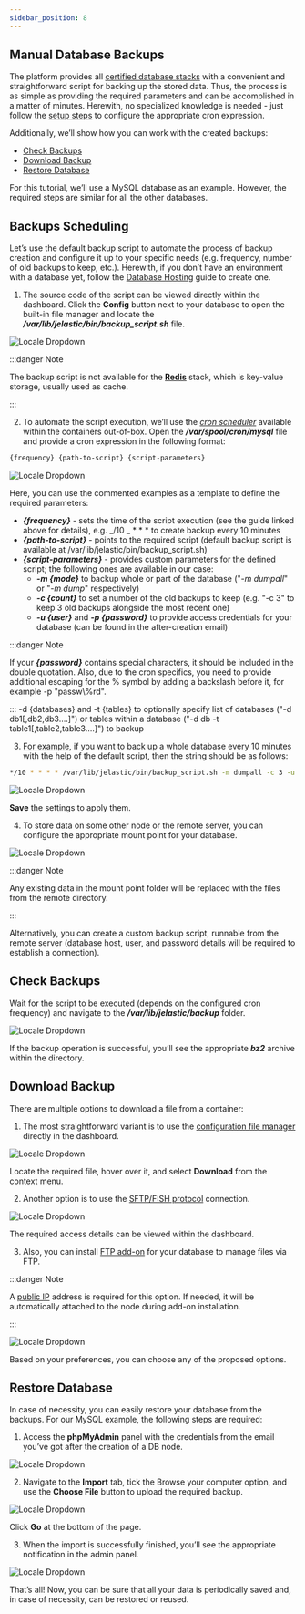 ```yaml
---
sidebar_position: 8
---
```


## Manual Database Backups

The platform provides all [certified database stacks](https://cloudmydc.com/) with a convenient and straightforward script for backing up the stored data. Thus, the process is as simple as providing the required parameters and can be accomplished in a matter of minutes. Herewith, no specialized knowledge is needed - just follow the [setup steps](https://cloudmydc.com/) to configure the appropriate cron expression.

Additionally, we’ll show how you can work with the created backups:

- [Check Backups](https://cloudmydc.com/)
- [Download Backup](https://cloudmydc.com/)
- [Restore Database](https://cloudmydc.com/)

For this tutorial, we’ll use a MySQL database as an example. However, the required steps are similar for all the other databases.

## Backups Scheduling

Let’s use the default backup script to automate the process of backup creation and configure it up to your specific needs (e.g. frequency, number of old backups to keep, etc.). Herewith, if you don’t have an environment with a database yet, follow the [Database Hosting](https://cloudmydc.com/) guide to create one.

1. The source code of the script can be viewed directly within the dashboard. Click the **Config** button next to your database to open the built-in file manager and locate the **_/var/lib/jelastic/bin/backup_script.sh_** file.

<div style={{
    display:'flex',
    justifyContent: 'center',
    margin: '0 0 1rem 0'
}}>

![Locale Dropdown](./img/ManualDatabaseBackups/01-database-backup-script.png)

</div>

:::danger Note

The backup script is not available for the **[Redis](https://cloudmydc.com/)** stack, which is key-value storage, usually used as cache.

:::

2. To automate the script execution, we’ll use the _[cron scheduler](https://cloudmydc.com/)_ available within the containers out-of-box. Open the **_/var/spool/cron/mysql_** file and provide a cron expression in the following format:

```bash
{frequency} {path-to-script} {script-parameters}
```

<div style={{
    display:'flex',
    justifyContent: 'center',
    margin: '0 0 1rem 0'
}}>

![Locale Dropdown](./img/ManualDatabaseBackups/02-database-cron-config-file.png)

</div>

Here, you can use the commented examples as a template to define the required parameters:

- **_{frequency}_** - sets the time of the script execution (see the guide linked above for details), e.g. _/10 _ \* \* \* to create backup every 10 minutes
- **_{path-to-script}_** - points to the required script (default backup script is available at /var/lib/jelastic/bin/backup_script.sh)
- **_{script-parameters}_** - provides custom parameters for the defined script; the following ones are available in our case:
  - **_-m {mode}_** to backup whole or part of the database ("_-m dumpall_" or "_-m dump_" respectively)
  - **_-c {count}_** to set a number of the old backups to keep (e.g. "-c 3" to keep 3 old backups alongside the most recent one)
  - **_-u {user}_** and **_-p {password}_** to provide access credentials for your database (can be found in the after-creation email)

:::danger Note

If your **_{password}_** contains special characters, it should be included in the double quotation. Also, due to the cron specifics, you need to provide additional escaping for the % symbol by adding a backslash before it, for example -p "passw\\%rd".

:::
-d {databases} and -t {tables} to optionally specify list of databases ("-d db1[,db2,db3….]") or tables within a database ("-d db -t table1[,table2,table3….]") to backup

3. <u>For example</u>, if you want to back up a whole database every 10 minutes with the help of the default script, then the string should be as follows:

```bash
*/10 * * * * /var/lib/jelastic/bin/backup_script.sh -m dumpall -c 3 -u root -p passw0rd
```

<div style={{
    display:'flex',
    justifyContent: 'center',
    margin: '0 0 1rem 0'
}}>

![Locale Dropdown](./img/ManualDatabaseBackups/03-cron-expression-for-db-backup-script.png)

</div>

**Save** the settings to apply them.

4. To store data on some other node or the remote server, you can configure the appropriate mount point for your database.

<div style={{
    display:'flex',
    justifyContent: 'center',
    margin: '0 0 1rem 0'
}}>

![Locale Dropdown](./img/ManualDatabaseBackups/04-store-backups-on-remote-server.png)

</div>

:::danger Note

Any existing data in the mount point folder will be replaced with the files from the remote directory.

:::

Alternatively, you can create a custom backup script, runnable from the remote server (database host, user, and password details will be required to establish a connection).

## Check Backups

Wait for the script to be executed (depends on the configured cron frequency) and navigate to the **_/var/lib/jelastic/backup_** folder.

<div style={{
    display:'flex',
    justifyContent: 'center',
    margin: '0 0 1rem 0'
}}>

![Locale Dropdown](./img/ManualDatabaseBackups/05-check-database-backup-files.png)

</div>

If the backup operation is successful, you’ll see the appropriate **_bz2_** archive within the directory.

## Download Backup

There are multiple options to download a file from a container:

1. The most straightforward variant is to use the [configuration file manager](http://localhost:3000/docs/ApplicationSetting/Configuration%20File%20Manager) directly in the dashboard.

<div style={{
    display:'flex',
    justifyContent: 'center',
    margin: '0 0 1rem 0'
}}>

![Locale Dropdown](./img/ManualDatabaseBackups/06-download-backups-with-dashboard.png)

</div>

Locate the required file, hover over it, and select **Download** from the context menu.

2. Another option is to use the [SFTP/FISH protocol](https://cloudmydc.com/) connection.

<div style={{
    display:'flex',
    justifyContent: 'center',
    margin: '0 0 1rem 0'
}}>

![Locale Dropdown](./img/ManualDatabaseBackups/07-download-backups-with-sftp-fish-protocols.png)

</div>

The required access details can be viewed within the dashboard.

3. Also, you can install [FTP add-on](https://cloudmydc.com/) for your database to manage files via FTP.

:::danger Note

A [public IP](http://localhost:3000/docs/ApplicationSetting/External%20Access%20To%20Applications/Public%20IP) address is required for this option. If needed, it will be automatically attached to the node during add-on installation.

:::

<div style={{
    display:'flex',
    justifyContent: 'center',
    margin: '0 0 1rem 0'
}}>

![Locale Dropdown](./img/ManualDatabaseBackups/08-ftp-add-on-for-backups-download.png)

</div>

Based on your preferences, you can choose any of the proposed options.

## Restore Database

In case of necessity, you can easily restore your database from the backups. For our MySQL example, the following steps are required:

1. Access the **phpMyAdmin** panel with the credentials from the email you’ve got after the creation of a DB node.

<div style={{
    display:'flex',
    justifyContent: 'center',
    margin: '0 0 1rem 0'
}}>

![Locale Dropdown](./img/ManualDatabaseBackups/09-email-with-db-access-credentials.png)

</div>

2. Navigate to the **Import** tab, tick the Browse your computer option, and use the **Choose File** button to upload the required backup.

<div style={{
    display:'flex',
    justifyContent: 'center',
    margin: '0 0 1rem 0'
}}>

![Locale Dropdown](./img/ManualDatabaseBackups/10-import-backups-via-db-admin-panel.png)

</div>

Click **Go** at the bottom of the page.

3. When the import is successfully finished, you’ll see the appropriate notification in the admin panel.

<div style={{
    display:'flex',
    justifyContent: 'center',
    margin: '0 0 1rem 0'
}}>

![Locale Dropdown](./img/ManualDatabaseBackups/11-database-successfully-restored-from-backup.png)

</div>

That’s all! Now, you can be sure that all your data is periodically saved and, in case of necessity, can be restored or reused.

